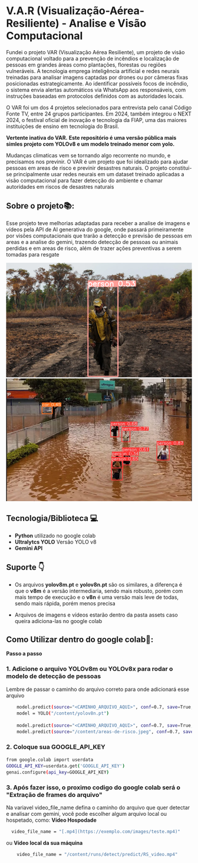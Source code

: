 # V.A.R (Visualização-Aérea-Resiliente) - Analise e Visão Computacional

Fundei o projeto VAR (Visualização Aérea Resiliente), um projeto de visão computacional voltado para a prevenção de incêndios e localização de pessoas em grandes áreas como plantações, florestas ou regiões vulneráveis. A tecnologia emprega inteligência artificial e redes neurais treinadas para analisar imagens captadas por drones ou por câmeras fixas posicionadas estrategicamente. Ao identificar possíveis focos de incêndio, o sistema envia alertas automáticos via WhatsApp aos responsáveis, com instruções baseadas em protocolos definidos com as autoridades locais.

O VAR foi um dos 4 projetos selecionados para entrevista pelo canal Código Fonte TV, entre 24 grupos participantes. Em 2024, também integrou o NEXT 2024, o festival oficial de inovação e tecnologia da FIAP, uma das maiores instituições de ensino em tecnologia do Brasil.

**Vertente inativa do VAR.**
**Este repositório é uma versão pública mais simles projeto com YOLOv8 e um modelo treinado menor com yolo.**

Mudanças climaticas vem se tornando algo recorrente no mundo, e precisamos nos previnir.
O VAR é um projeto que foi idealizado para ajudar pessoas em areas de risco e previnir desastres naturais. O projeto constitui-se principalmente usar redes neurais em um dataset treinado aplicadas a visão computacional para fazer detecção do ambiente e chamar autoridades em riscos de desastres naturais

##  Sobre o projeto📚:
Esse projeto teve melhorias adaptadas para receber a analise de imagens e vídeos pela API de AI generativa do google, onde passará primeiramente por visões computacionais que trarão a detecção e previsão de pessoas em areas e a analise do gemini, trazendo detecção de pessoas ou animais perdidas e em areas de risco, além de trazer ações preventivas a serem tomadas para resgate

![Alt text](assets/person/person1.png) ![Alt text](assets/person/people-enchente.jpeg)

## Tecnologia/Biblioteca 💻
- **Python** utilizado no google colab
- **Ultralytcs YOLO** Versão YOLO v8
- **Gemini API**

## Suporte 👇
- Os arquivos **yolov8m.pt** e **yolov8n.pt** são os similares, a diferença é que o **v8m** é a versão intermediaria, sendo mais robusto, porém com mais tempo de execução e o **v8n** é uma versão mais leve de todas, sendo mais rápida, porém menos precisa
  
- Arquivos de imagens e vídeos estarão dentro da pasta assets caso queira adiciona-las no google colab

## Como Utilizar dentro do google colab🧩:

**Passo a passo**
### 1. Adicione o arquivo **YOLOv8m** ou **YOLOv8x** para rodar o modelo de detecção de pessoas
Lembre de passar o caminho do arquivo correto para onde adicionará esse arquivo
     
   ```bash
       model.predict(source="<CAMINHO_ARQUIVO_AQUI>", conf=0.7, save=True, show=True)
       model = YOLO("/content/yolov8n.pt")
     
       model.predict(source="<CAMINHO_ARQUIVO_AQUI>", conf=0.7, save=True, show=True)
       model.predict(source="/content/areas-de-risco.jpeg", conf=0.7, save=True, show=True)  
   ``` 
### 2. Coloque sua GOOGLE_API_KEY
  ```bash
 from google.colab import userdata
GOOGLE_API_KEY=userdata.get('GOOGLE_API_KEY')
genai.configure(api_key=GOOGLE_API_KEY)
  ``` 
### 3. Após fazer isso, o proximo codigo do google colab será o "Extração de frames do arquivo"
Na variavel video_file_name defina o caminho do arquivo que quer detectar e analisar com gemini, você pode escolher 
algum arquivo local ou hospetado, como:
**Vídeo Hospodade**
  ```bash
    video_file_name = "[.mp4](https://exemplo.com/images/teste.mp4)"
  ```
ou **Vídeo local da sua máquina**
```bash
    video_file_name = "/content/runs/detect/predict/RS_video.mp4"
  ```
